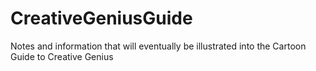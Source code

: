 # CreativeGeniusGuide
Notes and information that will eventually be illustrated into the Cartoon Guide to Creative Genius
